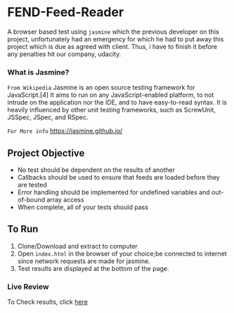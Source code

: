 # FEND-Feed-Reader
A browser based test using ```jasmine``` which the previous developer on this project, unfortunately had an emergency 
for which he had to put away this project which is due as agreed with client. Thus, i have to finish it before any penalties hit
our company, udacity.
### What is Jasmine?
```From Wikipedia```
Jasmine is an open source testing framework for JavaScript.[4] It aims to run on any JavaScript-enabled platform, to not intrude on the application nor the IDE, and to have easy-to-read syntax. It is heavily influenced by other unit testing frameworks, such as ScrewUnit, JSSpec, JSpec, and RSpec.

```For More info```
https://jasmine.github.io/

## Project Objective
* No test should be dependent on the results of another
* Callbacks should be used to ensure that feeds are loaded before they are tested
* Error handling should be implemented for undefined variables and out-of-bound array access
* When complete, all of your tests should pass

## To Run
1. Clone/Download and extract to computer
2. Open ```index.html``` in the browser of your choice;be connected to internet since network requests are made for jasmine.
3. Test results are displayed at the bottom of the page.
### Live Review
To Check results, click  [here](https://keeth233.github.io/FEND-Feed-Reader/)



